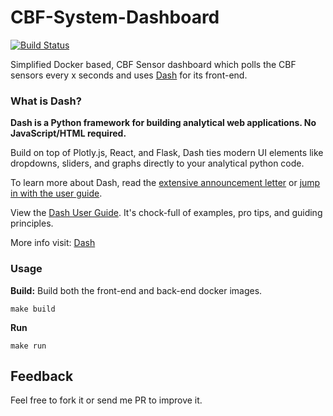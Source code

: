 # CBF-System-Dashboard
[![Build Status](https://travis-ci.org/ska-sa/CBF-System-Dashboard.svg?branch=master)](https://travis-ci.org/ska-sa/CBF-System-Dashboard)

Simplified Docker based, CBF Sensor dashboard which polls the CBF sensors every x seconds and uses [Dash](https://plot.ly/dash) for its front-end.


### What is Dash?

**Dash is a Python framework for building analytical web applications. No JavaScript/HTML required.**

Build on top of Plotly.js, React, and Flask, Dash ties modern UI elements like dropdowns, sliders, and graphs directly to your analytical python code.

To learn more about Dash, read the [extensive announcement letter](https://medium.com/@plotlygraphs/introducing-dash-5ecf7191b503) or [jump in with the user guide](https://plot.ly/dash).

View the [Dash User Guide](https://plot.ly/dash). It's chock-full of examples, pro tips, and guiding principles.

More info visit: [Dash](https://github.com/plotly/dash)

### Usage

**Build:**
Build both the front-end and back-end docker images.

```shell
make build
```

**Run**

```shell
make run
```

## Feedback

Feel free to fork it or send me PR to improve it.
